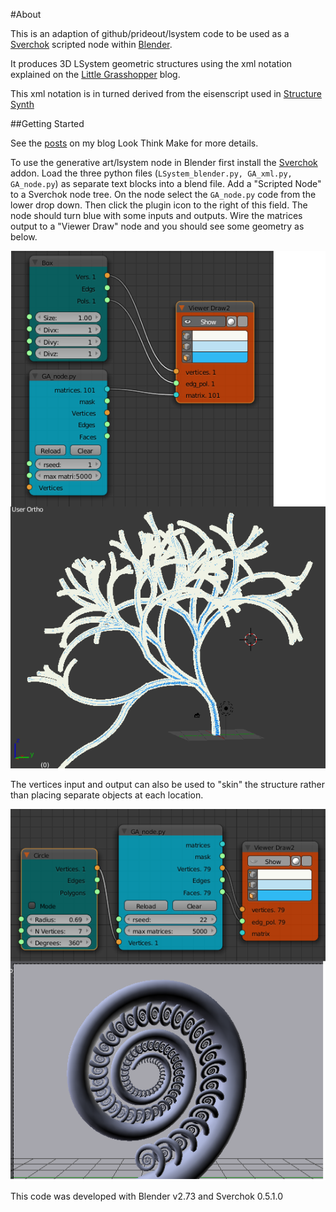 #About

This is an adaption of github/prideout/lsystem code to be used as a [Sverchok](http://nikitron.cc.ua/sverchok_en.html) scripted node within [Blender](http://www.blender.org).

It produces 3D LSystem geometric structures using the xml notation explained on the [Little Grasshopper](http://prideout.net/blog/?p=44) blog.

This xml notation is in turned derived from the eisenscript used in [Structure Synth](http://structuresynth.sourceforge.net/)

##Getting Started

See the [posts](http://elfnor.com/structure-synth-meets-sverchok-generative-art-inside-blender.html) on my blog Look Think Make for more details.

To use the generative art/lsystem node in Blender first install the [Sverchok](http://nikitron.cc.ua/sverchok_en.html) addon. Load the three python files (```LSystem_blender.py, GA_xml.py, GA_node.py```) as separate text blocks into a blend file. Add a "Scripted Node" to a Sverchok node tree. On the node select the ```GA_node.py``` code from the lower drop down. Then click the plugin icon to the right of this field. The node should turn blue with some inputs and outputs. Wire the matrices output to a "Viewer Draw" node and you should see some geometry as below.

![GA node diagram](Screenshot/LSystem.blend.png)

The vertices input and output can also be used to "skin" the structure rather than placing separate objects at each location.

![GA tube nodes screenshot](Screenshot/Fern.blend.png)

This code was developed with Blender v2.73 and Sverchok 0.5.1.0



